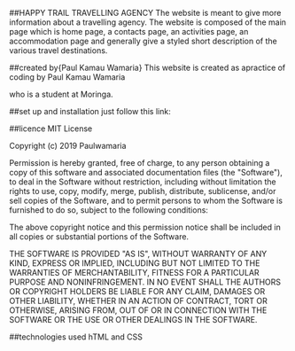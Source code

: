 ##HAPPY TRAIL TRAVELLING AGENCY
The website is meant to give more information about a travelling agency. The website is composed of the main page which is home page, a contacts page, an activities page, an accommodation page
and generally give a styled short description of the various travel destinations.

##created by{Paul Kamau Wamaria} 
This website is created as apractice of coding by Paul Kamau Wamaria 

who is a student at Moringa.

##set up and installation
just follow this link:

##licence
MIT License

Copyright (c) 2019 Paulwamaria

Permission is hereby granted, free of charge, to any person obtaining a copy
of this software and associated documentation files (the "Software"), to deal
in the Software without restriction, including without limitation the rights
to use, copy, modify, merge, publish, distribute, sublicense, and/or sell
copies of the Software, and to permit persons to whom the Software is
furnished to do so, subject to the following conditions:

The above copyright notice and this permission notice shall be included in all
copies or substantial portions of the Software.

THE SOFTWARE IS PROVIDED "AS IS", WITHOUT WARRANTY OF ANY KIND, EXPRESS OR
IMPLIED, INCLUDING BUT NOT LIMITED TO THE WARRANTIES OF MERCHANTABILITY,
FITNESS FOR A PARTICULAR PURPOSE AND NONINFRINGEMENT. IN NO EVENT SHALL THE
AUTHORS OR COPYRIGHT HOLDERS BE LIABLE FOR ANY CLAIM, DAMAGES OR OTHER
LIABILITY, WHETHER IN AN ACTION OF CONTRACT, TORT OR OTHERWISE, ARISING FROM,
OUT OF OR IN CONNECTION WITH THE SOFTWARE OR THE USE OR OTHER DEALINGS IN THE
SOFTWARE.

##technologies used
hTML and CSS



